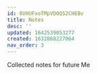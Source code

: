 ```yaml
---
id: 0VHUFxoTMpVDOQS2CHEBv
title: Notes
desc: ''
updated: 1642539053277
created: 1632868227064
nav_order: 3
---
```

Collected notes for future Me